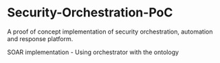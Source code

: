 # Security-Orchestration-PoC
A proof of concept implementation of security orchestration, automation and response platform.

SOAR implementation - Using orchestrator with the ontology
